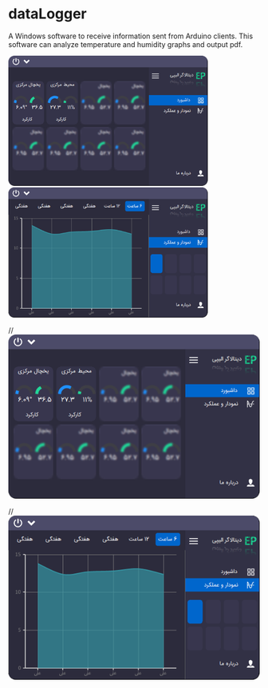 # dataLogger
A Windows software to receive information sent from Arduino clients.
This software can analyze temperature and humidity graphs and output pdf.

<img src="DataLogger0.png" width="400">
<img src="DataLogger1.png" width="400">

//![Screenshot](Data%20Logger%200.png)

//![Screenshot](Data%20Logger%201.png)
